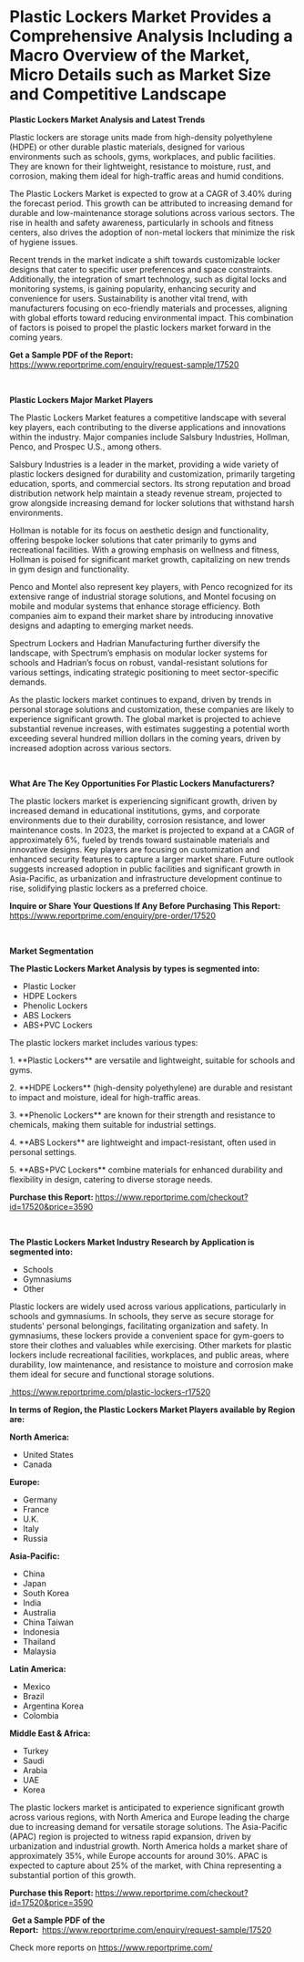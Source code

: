 <p><h1>Plastic Lockers Market Provides a Comprehensive Analysis Including a Macro Overview of the Market, Micro Details such as Market Size and Competitive Landscape</h1></p><p><strong>Plastic Lockers Market Analysis and Latest Trends</strong></p>
<p><p>Plastic lockers are storage units made from high-density polyethylene (HDPE) or other durable plastic materials, designed for various environments such as schools, gyms, workplaces, and public facilities. They are known for their lightweight, resistance to moisture, rust, and corrosion, making them ideal for high-traffic areas and humid conditions.</p><p>The Plastic Lockers Market is expected to grow at a CAGR of 3.40% during the forecast period. This growth can be attributed to increasing demand for durable and low-maintenance storage solutions across various sectors. The rise in health and safety awareness, particularly in schools and fitness centers, also drives the adoption of non-metal lockers that minimize the risk of hygiene issues.</p><p>Recent trends in the market indicate a shift towards customizable locker designs that cater to specific user preferences and space constraints. Additionally, the integration of smart technology, such as digital locks and monitoring systems, is gaining popularity, enhancing security and convenience for users. Sustainability is another vital trend, with manufacturers focusing on eco-friendly materials and processes, aligning with global efforts toward reducing environmental impact. This combination of factors is poised to propel the plastic lockers market forward in the coming years.</p></p>
<p><strong>Get a Sample PDF of the Report:&nbsp;</strong> <a href="https://www.reportprime.com/enquiry/request-sample/17520?utm_campaign=3491&utm_medium=2&utm_source=Github&utm_content=ia&utm_term=18032025&utm_id=plastic-lockers">https://www.reportprime.com/enquiry/request-sample/17520</a></p>
<p>&nbsp;</p>
<p><strong>Plastic Lockers Major Market Players</strong></p>
<p><p>The Plastic Lockers Market features a competitive landscape with several key players, each contributing to the diverse applications and innovations within the industry. Major companies include Salsbury Industries, Hollman, Penco, and Prospec U.S., among others. </p><p>Salsbury Industries is a leader in the market, providing a wide variety of plastic lockers designed for durability and customization, primarily targeting education, sports, and commercial sectors. Its strong reputation and broad distribution network help maintain a steady revenue stream, projected to grow alongside increasing demand for locker solutions that withstand harsh environments.</p><p>Hollman is notable for its focus on aesthetic design and functionality, offering bespoke locker solutions that cater primarily to gyms and recreational facilities. With a growing emphasis on wellness and fitness, Hollman is poised for significant market growth, capitalizing on new trends in gym design and functionality.</p><p>Penco and Montel also represent key players, with Penco recognized for its extensive range of industrial storage solutions, and Montel focusing on mobile and modular systems that enhance storage efficiency. Both companies aim to expand their market share by introducing innovative designs and adapting to emerging market needs.</p><p>Spectrum Lockers and Hadrian Manufacturing further diversify the landscape, with Spectrum’s emphasis on modular locker systems for schools and Hadrian’s focus on robust, vandal-resistant solutions for various settings, indicating strategic positioning to meet sector-specific demands.</p><p>As the plastic lockers market continues to expand, driven by trends in personal storage solutions and customization, these companies are likely to experience significant growth. The global market is projected to achieve substantial revenue increases, with estimates suggesting a potential worth exceeding several hundred million dollars in the coming years, driven by increased adoption across various sectors.</p></p>
<p>&nbsp;</p>
<p><strong>What Are The Key Opportunities For Plastic Lockers Manufacturers?</strong></p>
<p><p>The plastic lockers market is experiencing significant growth, driven by increased demand in educational institutions, gyms, and corporate environments due to their durability, corrosion resistance, and lower maintenance costs. In 2023, the market is projected to expand at a CAGR of approximately 6%, fueled by trends toward sustainable materials and innovative designs. Key players are focusing on customization and enhanced security features to capture a larger market share. Future outlook suggests increased adoption in public facilities and significant growth in Asia-Pacific, as urbanization and infrastructure development continue to rise, solidifying plastic lockers as a preferred choice.</p></p>
<p><strong>Inquire or Share Your Questions If Any Before Purchasing This Report:</strong> <a href="https://www.reportprime.com/enquiry/pre-order/17520?utm_campaign=3491&utm_medium=2&utm_source=Github&utm_content=ia&utm_term=18032025&utm_id=plastic-lockers">https://www.reportprime.com/enquiry/pre-order/17520</a></p>
<p>&nbsp;</p>
<p><strong>Market Segmentation</strong></p>
<p><strong>The Plastic Lockers Market Analysis by types is segmented into:</strong></p>
<p><ul><li>Plastic Locker</li><li>HDPE Lockers</li><li>Phenolic Lockers</li><li>ABS Lockers</li><li>ABS+PVC Lockers</li></ul></p>
<p><p>The plastic lockers market includes various types: </p><p>1. **Plastic Lockers** are versatile and lightweight, suitable for schools and gyms. </p><p>2. **HDPE Lockers** (high-density polyethylene) are durable and resistant to impact and moisture, ideal for high-traffic areas. </p><p>3. **Phenolic Lockers** are known for their strength and resistance to chemicals, making them suitable for industrial settings. </p><p>4. **ABS Lockers** are lightweight and impact-resistant, often used in personal settings. </p><p>5. **ABS+PVC Lockers** combine materials for enhanced durability and flexibility in design, catering to diverse storage needs.</p></p>
<p><strong>Purchase this Report:&nbsp;</strong><a href="https://www.reportprime.com/checkout?id=17520&price=3590&utm_campaign=3491&utm_medium=2&utm_source=Github&utm_content=ia&utm_term=18032025&utm_id=plastic-lockers">https://www.reportprime.com/checkout?id=17520&price=3590</a></p>
<p>&nbsp;</p>
<p><strong>The Plastic Lockers Market Industry Research by Application is segmented into:</strong></p>
<p><ul><li>Schools</li><li>Gymnasiums</li><li>Other</li></ul></p>
<p><p>Plastic lockers are widely used across various applications, particularly in schools and gymnasiums. In schools, they serve as secure storage for students' personal belongings, facilitating organization and safety. In gymnasiums, these lockers provide a convenient space for gym-goers to store their clothes and valuables while exercising. Other markets for plastic lockers include recreational facilities, workplaces, and public areas, where durability, low maintenance, and resistance to moisture and corrosion make them ideal for secure and functional storage solutions.</p></p>
<p><a href="https://www.reportprime.com/plastic-lockers-r17520?utm_campaign=3491&utm_medium=2&utm_source=Github&utm_content=ia&utm_term=18032025&utm_id=plastic-lockers">&nbsp;https://www.reportprime.com/plastic-lockers-r17520</a></p>
<p><strong>In terms of Region, the Plastic Lockers Market Players available by Region are:</strong></p>
<p>
    <p> <strong> North America: </strong>
        <ul>
            <li>United States</li>
            <li>Canada</li>
        </ul>
        </p> 
    <p> <strong> Europe: </strong>
        <ul>
            <li>Germany</li>
            <li>France</li>
            <li>U.K.</li>
            <li>Italy</li>
            <li>Russia</li>
        </ul>
        </p> 
    <p> <strong> Asia-Pacific: </strong>
        <ul>
            <li>China</li>
            <li>Japan</li>
            <li>South Korea</li>
            <li>India</li>
            <li>Australia</li>
            <li>China Taiwan</li>
            <li>Indonesia</li>
            <li>Thailand</li>
            <li>Malaysia</li>
        </ul>
        </p> 
    <p> <strong> Latin America: </strong>
        <ul>
            <li>Mexico</li>
            <li>Brazil</li>
            <li>Argentina Korea</li>
            <li>Colombia</li>
        </ul>
        </p> 
    <p> <strong> Middle East & Africa: </strong>
        <ul>
            <li>Turkey</li>
            <li>Saudi</li>
            <li>Arabia</li>
            <li>UAE</li>
            <li>Korea</li>
        </ul>
    </p>
    </p>
<p><p>The plastic lockers market is anticipated to experience significant growth across various regions, with North America and Europe leading the charge due to increasing demand for versatile storage solutions. The Asia-Pacific (APAC) region is projected to witness rapid expansion, driven by urbanization and industrial growth. North America holds a market share of approximately 35%, while Europe accounts for around 30%. APAC is expected to capture about 25% of the market, with China representing a substantial portion of this growth.</p></p>
<p><strong>Purchase this Report: </strong><a href="https://www.reportprime.com/checkout?id=17520&price=3590&utm_campaign=3491&utm_medium=2&utm_source=Github&utm_content=ia&utm_term=18032025&utm_id=plastic-lockers">https://www.reportprime.com/checkout?id=17520&price=3590</a></p>
<p>&nbsp;<strong>Get a Sample PDF of the Report:&nbsp;&nbsp;</strong><a href="https://www.reportprime.com/enquiry/request-sample/17520?utm_campaign=3491&utm_medium=2&utm_source=Github&utm_content=ia&utm_term=18032025&utm_id=plastic-lockers">https://www.reportprime.com/enquiry/request-sample/17520</a></p>
<p><strong></strong></p>
<p>Check more reports on <a href="https://www.reportprime.com/?utm_campaign=3491&utm_medium=2&utm_source=Github&utm_content=ia&utm_term=18032025&utm_id=plastic-lockers">https://www.reportprime.com/</a></p>